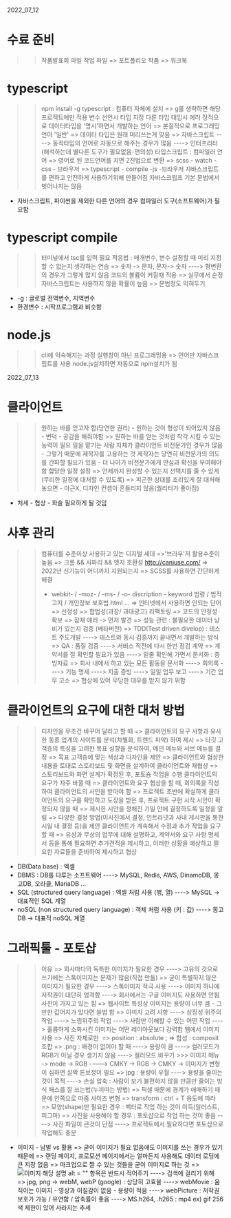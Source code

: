 2022_07_12

# 수료 준비
>> 작품발표회 파일
>> 작업 파일
  => 포트폴리오 작품
  => 워크북

# typescript
>> npm install -g typescript : 컴퓨터 자체에 설치
  => g를 생략하면 해당 프로젝트에만 적용
>> 변수 선언시 타입 지정
>> 다른 타입 대입시 에러
>> 정적으로 데이터타입을 '명시'하면서 개발하는 언어
  => 본질적으로 프로그래밍언어 '일반'
  => 데이터 타입은 원래 미리쓰는게 맞음
  => 자바스크립트 
  ----> 동적타입의 언어로 자동으로 해주는 경우가 많음
  ----> 인터프리터(해석하는데 별다른 도구가 필요없음-편의성)
>> 타입스크립트 : 컴파일러 언어 
  => 영어로 된 코드언어를 치면 2진법으로 변환
  => scss - watch - css - 브라우저
  => typescript - compile -js -브라우저
>> 자바스크립트를 편하고 안전하게 사용하기위해 만들어짐
>> 자바스크립프 기본 문법에서 벗어나지는 않음

* 자바스크립트, 파이썬을 제외한 다른 언어의 경우 컴파일러 도구(소프트웨어)가 필요함 

# typescript compile
>> 터미널에서 tsc를 입력 필요
>> 적응법 : 매개변수, 변수 설정할 때 미리 지정할 수 없는지 생각하는 연습
  => 숫자 -> 문자, 문자-> 숫자
  ----> 형변환의 경우가 그렇게 많지 않음
>> 코드의 볼륨이 커질때 적용
  => 실무에서 순정 자바스크립트는 사용하지 않을 확률이 높음
  => 문법정도 익혀두기 

* -g : 글로벌
전역변수, 지역변수 
* 환경변수 : 시작프로그램과 비슷함

# node.js
>> cli에 익숙해지는 과정
>> 실행창이 아닌 프로그래밍용
  => 언어만 자바스크립트를 사용
>> node.js설치하면 자동으로 npm설치가 됨

2022_07_13
# 클라이언트
>> 원하는 바를 얻고자 함(당연한 권리) - 원하는 것이 형성이 되어있지 않음 - 변덕 - 공감을 해줘야함 >> 원하는 바를 얻는 것처럼 착각 시킬 수 있는 능력이 필요
>> 일을 맡기는 사람 자체가 클라이언트
>> 비전문가인 경우가 많음 - 그렇기 때문에 제작자를 고용하는 것
>> 제작자는 당연히 비전문가의 의도를 간파할 필요가 있음 - 더 나아가 비전문가에게 안심과 확신을 부여해야함
>> 합당한 일정 설정
  => 언제까지 완성할 수 있는지 선택지를 줄 수 있게(무리한 일정에 대처할 수 있도록)
  => 피곤한 상대를 조리있게 잘 대처해 놓으면 - 야근X, 디자인 컨셉이 흔들리지 않음(퀄리티가 좋아짐)
* 처세 - 협상 - 화술 필요하게 될 것임

# 사후 관리
>> 컴퓨터를 수준이상 사용하고 있는 디지털 세대 
  =>'브라우'저 활용수준이 높음
  => 크롬 && 사파리 && 엣지 호환성
>> http://caniuse.com/
  => 2022년 신기능이 어디까지  지원되는지
  => SCSS를 사용하면 간단하게 해결
>>- webkit- / -moz- / -ms- / -o-
>> discription - keyword
>> 법령 / 법적고지 / 개인정보 보호법.html ...
  => 인터넷에서 사용하면 안되는 단어
  => 선정성
  => 합법성(과장/ 과대광고)
>> 리팩토링
  => 코드의 안정성 확보
  => 잠재 에러 -> 먼저 발견
  => 성능 관련 : 불필요한 데이터 낭비가 있는지
>> 검증 (베타버전)
  =>  TDD(Test driven divelop) : 테스트 주도개발
  ----> 테스트와 동시 검증까지 끝내면서 개발하는 방식
  => QA : 품질 검증 
  ----> 서비스 직전에 다시 한번 점검 
>> 계약
  => 계약서를 잘 확인할 필요가 있음
  ----> 밑줄 확인해 가면서
>> 문서화 : 증빙자료
  => 회사 내에서 하고 있는 모든 활동을 문서화
  ----> 회의록
  ----> 기능 명세
  ----> 지출 증빙
  ----> 일일 업무 보고
  ----> 기간 업무 고소
  => 협상에 있어 무당한 대우를 받지 않기 위함


# 클라이언트의 요구에 대한 대처 방법
>> 디자인을 무조건 바꾸어 달라고 할 때
  => 클라이언트의 요구 사항과 유사한 동종 업계의 사이트를 분석(차별화, 트렌드 파악) 하여 제시
  => 타깃 고객층의 특성을 고려한 목표 성향을 분석하여, 메인 메뉴와 서브 메뉴를 결정
  => 목표 고객층에 맞는 색상과 디자인을 제안
  => 클라이언트와 협상한 내용을 토대로 스토리보드 및 화면을 설계하여 클라이언트와 재협상
  => 스토리보드와 화면 설계가 확정된 후, 포토숍 작업을 수행
>> 클라이언트의 요구가 자주 바뀔 때
  => 클라이언트와 요구 협상을 할 때, 회의록을 작성하여 클라이언트의 사인을 받아야 함
  => 프로젝트 초반에 확실하게 클라이언트의 요구를 확인하고 도장을 받은 후, 프로젝트 구현 시작
>> 시안이 확정되지 않을 때
  => 제시한 시안을 정해진 기일 안에 결정하도록 일정을 알림
  => 다양한 결정 방법(이사진에서 결정, 인트라넷과 사내 게시판을 통한 시일 내 결정 등)을 제안
>> 클라이언트가 계속해서 수정과 추가 작업을 요구할 때
  => 유상과 무상의 업무에 대해 설명하고, 계약서와 요구 사항 명세서 등을 통해 필요하면 추가견적을 제시하고, 이러한 상황을 예상하고 필요한 자료들을 준비하여 제시하고 협상

* DB(Data base) : 엑셀
* DBMS : DB를 다루는 소프트웨어
----> MySQL, Redis, AWS, DinamoDB, 몽고DB, 오라클, MariaDB ...
* SQL (structured query language) : 엑셀 처럼 사용 (행, 열)
----> MySQL -> 대표적인 SQL 계열 
* noSQL (non structured query language) : 객체 처럼 사용 (키 : 값)
----> 몽고DB -> 대표적 noSQL 계열

# 그래픽툴 - 포토샵
>> 이유
  => 회사마다의 독특한 이미지가 필요한 경우
  ----> 고유의 것으로 쓰기에는 스톡이미지는 문제가 많음(직접 만듦)
  => 굳이 특별하지 않은 이미지가 필요한 경우
  ----> 스톡이미지 적극 사용
  ----> 이미지 하나에 저작권이 대단히 엄격함
  ----> 회사에서는 구글 이미지도 사용하면 안됨
>> 사진이 가지고 있는 힘
  => 웹사이트 특성상 이미지는 용량이 너무 큼 - 그만한 값어치가 있다면 쓸법 함
  => 이미지 고려 사항
  ----> 상징성 위주의 작업
  ----> 느낌위주의 작업
  ----> 사람만 이해할 수 있는 어떤 작업
  ----> 훌륭하게 소화시킨 이미지는 어떤 레이아웃보다 강력함
>> 웹에서 이미지 사용
  => 사진 자체로만 <img>
  => position : absolute ;
  => 합성 : composit 조합
  => .png : 배경이 없어야 할 때
  ----> 용량이 큼
  ----> 컬러모드가 RGB가 아닐 경우 생기지 않음 
  ----> 컬러모드 바꾸기 >>> 이미지 메뉴 -> mode -> RGB
  ----> CMKY -> RGB -> CMKY -> 이미지가 변형이 심하면 살짝 톤보정이 필요
  => jpg : 용량이 우월 
  ----> 용량을 줄이는 것이 목적
  ----> 손실 압축 : 사람이 보기 불편하지 않을 만큼만 줄이는 방식
>> 패스를 잘 쓰는법(누끼따는 방법)
  => 픽셀 때문에 경계가 애매하기 때문에 안쪽으로 따줌
>> 사이즈 변형
  => transform : ctrl + T
>> 용도에 따라
  => 모양(shape)만 필요한 경우 : 벡터로 작업 하는 것이 이득(일러스트, 피그마)
  => 사진을 사용해야 할 경우 : 포토샵으로 작업 하는 것이 좋음
  ----> 사진 파일이 큰것이 단점
  ----> 프로젝트에서 필요하다면 포토샵으로 작업해도 충분

* 이미지 - 남발 vs 활용
  => 굳이 이미지가 필요 없음에도 이미지를 쓰는 경우가 있기 때문에
  => 랜딩 페이지, 프로모션 페이지에서는 얼마든지 사용해도 데이터 로딩에 큰 지장 없음
  => 마크업으로 짤 수 있는 것들을 굳이 이미지로 하는 것
  => <img src="./image.png" alt = "이미지 해당 설명"> alt = "" 항목은 반드시 적어주기
  ----> 검색에 걸리기 위해
  => jpg, png -> webM, webP (google) : 상당히 고효율
  ----> webMovie : 움직이는 이미지 - 영상과 이질감이 없음 - 용량이 적음
  ----> webPicture : 저작권보호가 가능 / 유연함 / 압축률이 좋음
  ----> MS.h264, .h265 : mp4
   ex) gif 256색 제한이 있어 사라지는 추세


